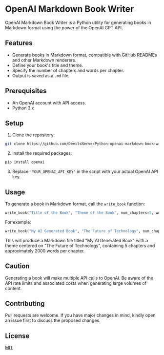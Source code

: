 # OpenAI Markdown Book Writer

OpenAI Markdown Book Writer is a Python utility for generating books in Markdown format using the power of the OpenAI GPT API.

## Features

- Generate books in Markdown format, compatible with GitHub READMEs and other Markdown renderers.
- Define your book's title and theme.
- Specify the number of chapters and words per chapter.
- Output is saved as a `.md` file.

## Prerequisites

- An OpenAI account with API access.
- Python 3.x

## Setup

1. Clone the repository:

```bash
git clone https://github.com/DevilsNerve/Python-openai-markdown-book-writer.git
```

2. Install the required packages:

```bash
pip install openai
```

3. Replace `'YOUR_OPENAI_API_KEY'` in the script with your actual OpenAI API key.

## Usage

To generate a book in Markdown format, call the `write_book` function:

```python
write_book("Title of the Book", "Theme of the Book", num_chapters=5, words_per_chapter=2000)
```

For example:

```python
write_book("My AI Generated Book", "The Future of Technology", num_chapters=5, words_per_chapter=2000)
```

This will produce a Markdown file titled "My AI Generated Book" with a theme centered on "The Future of Technology", containing 5 chapters and approximately 2000 words per chapter.

## Caution

Generating a book will make multiple API calls to OpenAI. Be aware of the API rate limits and associated costs when generating large volumes of content.

## Contributing

Pull requests are welcome. If you have major changes in mind, kindly open an issue first to discuss the proposed changes.

## License

[MIT](https://choosealicense.com/licenses/mit/)
